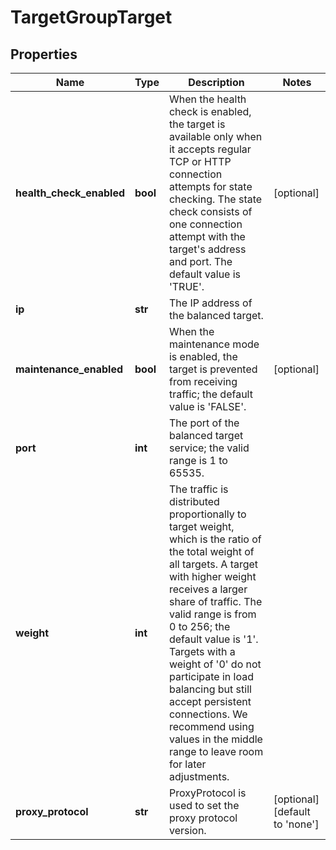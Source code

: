 # TargetGroupTarget

## Properties
| Name | Type | Description | Notes |
| ------------ | ------------- | ------------- | ------------- |
| **health_check_enabled** | **bool** | When the health check is enabled, the target is available only when it accepts regular TCP or HTTP connection attempts for state checking. The state check consists of one connection attempt with the target&#39;s address and port. The default value is &#39;TRUE&#39;. | [optional]  |
| **ip** | **str** | The IP address of the balanced target. |  |
| **maintenance_enabled** | **bool** | When the maintenance mode is enabled, the target is prevented from receiving traffic; the default value is &#39;FALSE&#39;. | [optional]  |
| **port** | **int** | The port of the balanced target service; the valid range is 1 to 65535. |  |
| **weight** | **int** | The traffic is distributed proportionally to target weight, which is the ratio of the total weight of all targets. A target with higher weight receives a larger share of traffic. The valid range is from 0 to 256; the default value is &#39;1&#39;. Targets with a weight of &#39;0&#39; do not participate in load balancing but still accept persistent connections. We recommend using values in the middle range to leave room for later adjustments. |  |
| **proxy_protocol** | **str** | ProxyProtocol is used to set the proxy protocol version. | [optional] [default to 'none'] |


